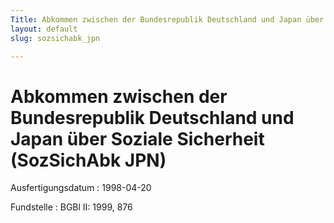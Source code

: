 ```yaml
---
Title: Abkommen zwischen der Bundesrepublik Deutschland und Japan über Soziale Sicherheit
layout: default
slug: sozsichabk_jpn

---
```


# Abkommen zwischen der Bundesrepublik Deutschland und Japan über Soziale Sicherheit (SozSichAbk JPN)

Ausfertigungsdatum
:   1998-04-20

Fundstelle
:   BGBl II: 1999, 876

